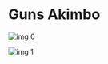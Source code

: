 # Guns Akimbo

![img 0](https://i.imgur.com/aF2fWT8.jpg)

![img 1](https://i.imgur.com/8sOlsjE.png)


